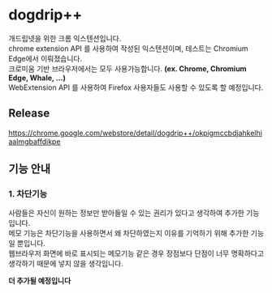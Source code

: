 # dogdrip++

개드립넷을 위한 크롬 익스텐션입니다.  
chrome extension API 를 사용하여 작성된 익스텐션이며, 테스트는 Chromium Edge에서 이뤄졌습니다.  
크로미움 기반 브라우저에서는 모두 사용가능합니다. **(ex. Chrome, Chromium Edge, Whale, ...)**  
WebExtension API 를 사용하여 Firefox 사용자들도 사용할 수 있도록 할 예정입니다.

## Release  
https://chrome.google.com/webstore/detail/dogdrip++/okpigmccbdjahkelhiaalmgbaffdikpe  



## 기능 안내

### 1. 차단기능  
사람들은 자신이 원하는 정보만 받아들일 수 있는 권리가 있다고 생각하여 추가한 기능입니다.  
메모 기능은 차단기능을 사용하면서 왜 차단하였는지 이유를 기억하기 위해 추가한 기능일 뿐입니다.  
웹브라우저 화면에 바로 표시되는 메모기능 같은 경우 장점보다 단점이 너무 명확하다고 생각하기 때문에 넣지 않을 생각입니다.  



**더 추가될 예정입니다**
